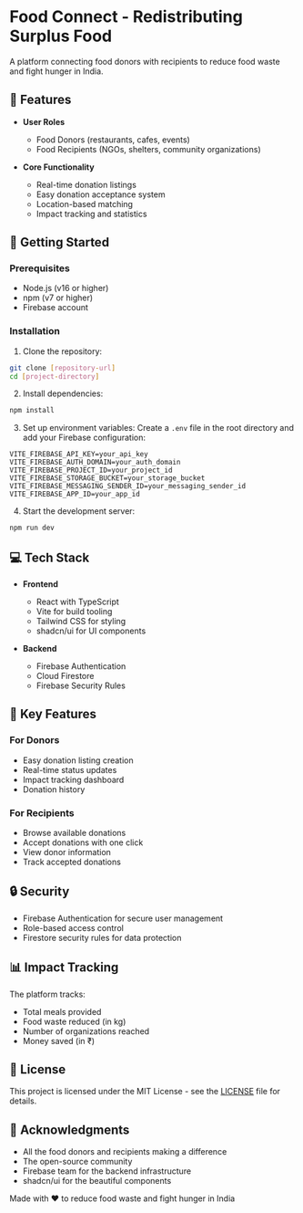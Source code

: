 # Food Connect - Redistributing Surplus Food

A platform connecting food donors with recipients to reduce food waste and fight hunger in India.

## 🌟 Features

- **User Roles**
  - Food Donors (restaurants, cafes, events)
  - Food Recipients (NGOs, shelters, community organizations)

- **Core Functionality**
  - Real-time donation listings
  - Easy donation acceptance system
  - Location-based matching
  - Impact tracking and statistics

## 🚀 Getting Started

### Prerequisites
- Node.js (v16 or higher)
- npm (v7 or higher)
- Firebase account

### Installation

1. Clone the repository:
```bash
git clone [repository-url]
cd [project-directory]
```

2. Install dependencies:
```bash
npm install
```

3. Set up environment variables:
Create a `.env` file in the root directory and add your Firebase configuration:
```env
VITE_FIREBASE_API_KEY=your_api_key
VITE_FIREBASE_AUTH_DOMAIN=your_auth_domain
VITE_FIREBASE_PROJECT_ID=your_project_id
VITE_FIREBASE_STORAGE_BUCKET=your_storage_bucket
VITE_FIREBASE_MESSAGING_SENDER_ID=your_messaging_sender_id
VITE_FIREBASE_APP_ID=your_app_id
```

4. Start the development server:
```bash
npm run dev
```

## 💻 Tech Stack

- **Frontend**
  - React with TypeScript
  - Vite for build tooling
  - Tailwind CSS for styling
  - shadcn/ui for UI components

- **Backend**
  - Firebase Authentication
  - Cloud Firestore
  - Firebase Security Rules

## 📱 Key Features

### For Donors
- Easy donation listing creation
- Real-time status updates
- Impact tracking dashboard
- Donation history

### For Recipients
- Browse available donations
- Accept donations with one click
- View donor information
- Track accepted donations

## 🔒 Security

- Firebase Authentication for secure user management
- Role-based access control
- Firestore security rules for data protection

## 📊 Impact Tracking

The platform tracks:
- Total meals provided
- Food waste reduced (in kg)
- Number of organizations reached
- Money saved (in ₹)

## 📝 License

This project is licensed under the MIT License - see the [LICENSE](LICENSE) file for details.

## 🙏 Acknowledgments

- All the food donors and recipients making a difference
- The open-source community
- Firebase team for the backend infrastructure
- shadcn/ui for the beautiful components

Made with ❤️ to reduce food waste and fight hunger in India
